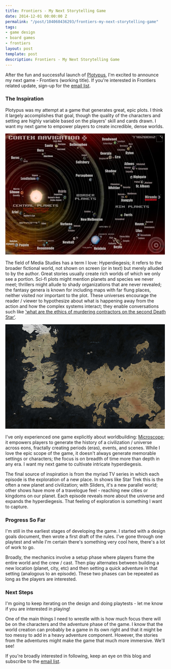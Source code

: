 ```yaml
---
title: Frontiers - My Next Storytelling Game
date: 2014-12-01 00:00:00 Z
permalink: "/post/104060436293/frontiers-my-next-storytelling-game"
tags:
- game design
- board games
- frontiers
layout: post
template: post
description: Frontiers - My Next Storytelling Game
---
```


After the fun and successful launch of [Plotypus](http://plotypus.com/), I'm excited to announce my next game - Frontiers (working title). If you're interested in Frontiers related update, sign-up for the [email list](http://eepurl.com/cvSa2f).

### The Inspiration
Plotypus was my attempt at a game that generates great, epic plots. I think it largely accomplishes that goal, though the quality of the characters and setting are highly variable based on the players' skill and cards drawn. I want my next game to empower players to create incredible, dense worlds.

![](/images/a0d2a60a0dd290af841c6248862ac32a867625378826c0208ec765d08f1f11f7.jpg)

The field of Media Studies has a term I love: Hyperdiegesis; it refers to the broader fictional world, not shown on screen (or in text) but merely alluded to by the author. Great stories usually create rich worlds of which we only see a portion. Sci-fi plots might mention planets and species we never meet; thrillers might allude to shady organizations that are never revealed; the fantasy genera is known for including maps with far flung places, neither visited nor important to the plot. These universes encourage the reader / viewer to hypothesize about what is happening away from the action and how the complex systems interact; they enable conversations such like ['what are the ethics of murdering contractors on the second Death Star'](https://www.youtube.com/watch?v=iQdDRrcAOjA).

![](/images/5835124791cfde3933facb23d14c9e351c9651362ce238a3849d04eeb0366bbd.jpg)

I've only experienced one game explicitly about worldbuilding: [Microscope](http://www.lamemage.com/microscope/); it empowers players to generate the history of a civilization / universe across eons, fractally creating periods (eras), events, and scenes. While I love the epic scope of the game, it doesn't always generate memorable settings or characters; the focus is on breadth of time more than depth in any era. I want my next game to cultivate intricate hyperdiegesis.

The final source of inspiration is from the myriad TV series in which each episode is the exploration of a new place. In shows like Star Trek this is the often a new planet and civilization; with Sliders, it's a new parallel world; other shows have more of a travelogue feel - reaching new cities or kingdoms on our planet. Each episode reveals more about the universe and expands the hyperdiegesis. That feeling of exploration is something I want to capture.

### Progress So Far

I'm still in the earliest stages of developing the game. I started with a design goals document, then wrote a first draft of the rules. I've gone through one playtest and while I'm certain there's something very cool here, there's a lot of work to go.

Broadly, the mechanics involve a setup phase where players frame the entire world and the crew / cast. Then play alternates between building a new location (planet, city, etc) and then setting a quick adventure in that setting (analogous to an episode). These two phases can be repeated as long as the players are interested.

### Next Steps

I'm going to keep iterating on the design and doing playtests - let me know if you are interested in playing!

One of the main things I need to wrestle with is how much focus there will be on the characters and the adventure phase of the game. I know that the world creation can probably be a game in its own right and that it might be too messy to add in a heavy adventure component. However, the stories from the adventures might make the game that much more immersive. We'll see!

If you're broadly interested in following, keep an eye on this blog and subscribe to the [email list](http://eepurl.com/9Rc3b).